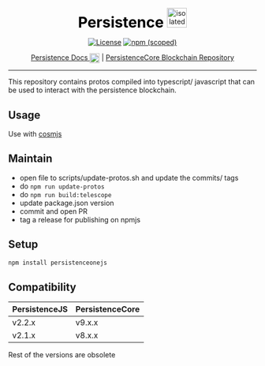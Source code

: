 <p align="center" size="20">
    <span style="color:black;font-weight:700;font-size:30px">
    Persistence
    </span> 
    <img src="https://www.computerhope.com/jargon/j/javascript.png" alt="isolated" width="40"/>
</p>
<p align="center">
    <a href="https://opensource.org/licenses/Apache-2.0"><img alt="License" src="https://img.shields.io/badge/License-Apache_2.0-blue.svg"></a>
    <a href="https://www.npmjs.com/package/persistenceonejs"><img alt="npm (scoped)" src="https://img.shields.io/npm/v/persistenceonejs.svg"> </a>
</p>

<p align="center">
    <a href="https://docs.persistence.one/">Persistence Docs <img src="https://avatars.githubusercontent.com/u/52166365" width="20" align="center" alt="Persistence Logo"></a>
    |
    <a href="https://github.com/persistenceOne/persistenceCore/">PersistenceCore Blockchain Repository</a>
</p>

---

This repository contains protos compiled into typescript/ javascript that can be used to interact with the persistence blockchain.

## Usage
Use with [cosmjs](https://github.com/cosmos/cosmjs)

## Maintain

- open file to scripts/update-protos.sh and update the commits/ tags
- do `npm run update-protos`
- do `npm run build:telescope`
- update package.json version
- commit and open PR
- tag a release for publishing on npmjs

## Setup

```sh
npm install persistenceonejs
```

## Compatibility

| PersistenceJS | PersistenceCore |
|---------------|-----------------|
| v2.2.x        | v9.x.x          |
| v2.1.x        | v8.x.x          |
Rest of the versions are obsolete
